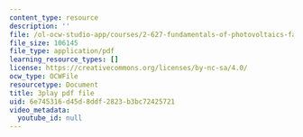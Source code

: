 ```yaml
---
content_type: resource
description: ''
file: /ol-ocw-studio-app/courses/2-627-fundamentals-of-photovoltaics-fall-2013/6e745316d45d8ddf2823b3bc72425721_yHzpj_MDOdk.pdf
file_size: 106145
file_type: application/pdf
learning_resource_types: []
license: https://creativecommons.org/licenses/by-nc-sa/4.0/
ocw_type: OCWFile
resourcetype: Document
title: 3play pdf file
uid: 6e745316-d45d-8ddf-2823-b3bc72425721
video_metadata:
  youtube_id: null
---
```

